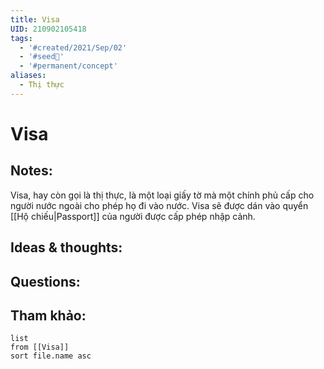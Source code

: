 ```yaml
---
title: Visa
UID: 210902105418
tags:
  - '#created/2021/Sep/02'
  - '#seed🥜'
  - '#permanent/concept'
aliases:
  - Thị thực
---
```

# Visa

## Notes:
Visa, hay còn gọi là thị thực, là một loại giấy tờ mà một chính phủ cấp cho người nước ngoài cho phép họ đi vào nước. 
Visa sẽ được dán vào quyển [[Hộ chiếu|Passport]] của người được cấp phép nhập cảnh.

## Ideas & thoughts:

## Questions:


## Tham khảo:
```dataview
list
from [[Visa]]
sort file.name asc
```